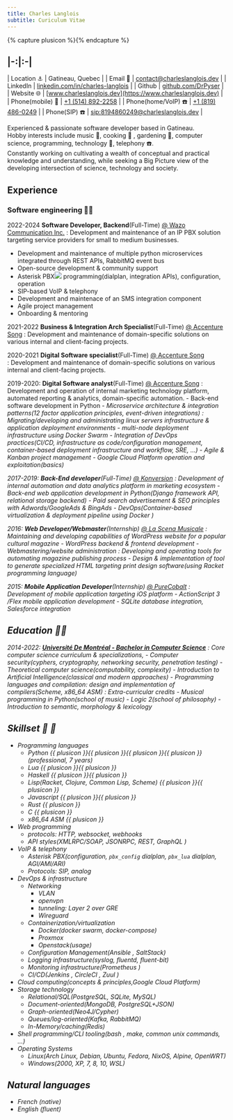 ```yaml
---
title: Charles Langlois
subtitle: Curiculum Vitae
---
```

{% capture plusicon %}<span class="iconify-inline" data-icon="akar-icons:plus"></span>{% endcapture %}


|-:|:-|
-------
| Location :anchor: | Gatineau, Quebec<span class="iconify-inline" data-icon="openmoji:quebec-flag"></span> |
| Email :e-mail:   | <contact@charleslanglois.dev>              |
| LinkedIn <span class="iconify-inline" data-icon="logos:linkedin-icon"></span>| [linkedin.com/in/charles-langlois](https://linkedin.com/in/charles-langlois) |
| Github <span class="iconify-inline" data-icon="codicon:github-inverted"></span>  | [github.com/DrPyser](https://github.com/DrPyser) |
| Website :globe_with_meridians: | [www.charleslanglois.dev](https://www.charleslanglois.dev) |
| Phone(mobile) :iphone: | <a href="tel:+15148922258">+1 (514) 892-2258</a> |
| Phone(home/VoIP) :telephone: | <a href="tel:+18194860249">+1 (819) 486-0249</a> |
| Phone(SIP) :telephone: | <a href="sip:8194860249@charleslanglois.dev">sip:8194860249@charleslanglois.dev</a> |

Experienced & passionate software developer based in Gatineau.  
Hobby interests include music :musical_note:, cooking &#x1F373; , gardening :herb:, computer science, programming, technology :robot:, telephony :telephone:.  
Constantly working on cultivating a wealth of conceptual and practical knowledge and understanding, while seeking a Big Picture view of the developing intersection of science, technology and society.  

## Experience
### Software engineering &#x1F9D1;&#x200D;&#x1F4BB;

2022-2024 __Software Developer, Backend__(Full-Time) [@ Wazo Communication Inc.][wazo]
: Development and maintenance of an IP PBX solution targeting service providers for small to medium businesses.
  - Development and maintenance of multiple python microservices integrated through REST APIs, RabbitMQ event bus
  - Open-source development & community support
  - Asterisk PBX<img src="https://www.asterisk.org/wp-content/uploads/favicon.ico"> programming(dialplan, integration APIs), configuration, operation
  - SIP-based VoIP & telephony
  - Development and maintenace of an SMS integration component
  - Agile project management
  - Onboarding & mentoring

2021-2022 __Business & Integration Arch Specialist__(Full-Time) [@ Accenture Song][accenture-song]
: Development and maintenance of domain-specific solutions on various internal and client-facing projects.

2020-2021 __Digital Software specialist__(Full-Time) [@ Accenture Song][accenture-song]  
: Development and maintenance of domain-specific solutions on various internal and client-facing projects.

2019-2020: __Digital Software analyst__(Full-Time) [@ Accenture Song][accenture-song]
: Development and operation of internal marketing technology platform, automated reporting & analytics, domain-specific automation.
    - Back-end software development in Python<i class="devicon-python-plain colored">
    - Microservice architecture & integration patterns(12 factor application principles, event-driven integrations)
: Migrating/developing and administrating linux servers infrastructure & application deployment environments
    - multi-node deployment infrastructure using Docker Swarm
    - Integration of DevOps practices(CI/CD, infrastructure as code/configuration management, container-based deployment infrastructure and workflow, SRE, ...)
    - Agile & Kanban project management
    - Google Cloud Platform<span class="iconify-inline" data-icon="logos:google-cloud"></span> operation and exploitation(basics)

2017-2019: __Back-End developer__(Full-Time) [@ Konversion][konversion]
: Development of internal automation and data analytics platform in marketing ecosystem
    - Back-end web application development in Python<i class="devicon-python-plain colored"></i>(Django framework<i class="devicon-django-plain"></i> API, relational storage backend)
    - Paid search advertisement & SEO principles with Adwords/GoogleAds<span class="iconify-inline" data-icon="simple-icons:googleads"></span> & BingAds<span class="iconify-inline" data-icon="logos:bing"></span>
    - DevOps(Container-based virtualization & deployment pipeline using Docker <i class="devicon-docker-plain colored"></i>)


2016: __Web Developer/Webmaster__(Internship) [@ La Scena Musicale][lascena]
: Maintaining and developing capabilities of WordPress<span class="iconify-inline" data-icon="fa-brands:wordpress"></span> website for a popular cultural magazine
    - WordPress backend & frontend development
    - Webmastering/website administration
: Developing and operating tools for automating magazine publishing process
    - Design & implementation of tool to generate specialized HTML targeting print design software(using Racket programming language)

2015: __Mobile Application Developer__(Internship) [@ PureCobalt][purecobalt]
: Development of mobile application targeting iOS platform
    - ActionScript 3 <span class="iconify-inline" data-icon="file-icons:actionscript"></span>/Flex mobile application development
    - SQLite<span class="iconify-inline" data-icon="simple-icons:sqlite"></span> database integration, Salesforce <i class="devicon-salesforce-plain colored"></i> integration


[purecobalt]: https://www.purecobalt.com/ "Purecobalt homepage"
[konversion]: https://www.linkedin.com/company/konversion/about/ "Konversion LinkedIn page"
[accenture-song]: https://www.accenture.com/us-en/about/accenture-song-index "Accenture Song homepage"
[lascena]: https://myscena.org/ "La Scena Musicale website"
[wazo]: https://wazo.io "Wazo homepage"

## Education  &#x1f9d1;&#x200d;&#x1f393;

2014-2022: [__Université De Montréal - Bachelor in Computer Science__][DIRO]
: Core computer science curriculum & specializations, 
    - Computer security(cyphers, cryptography, networking security, penetration testing)
    - Theoretical computer science(computability, complexity)
    - Introduction to Artificial Intelligence(classical and modern approaches)
    - Programming languages and compilation: design and implementation of compilers(Scheme, x86_64 ASM)
: Extra-curricular credits
    - Musical programming in Python(school of music)
    - Logic 2(school of philosophy)
    - Introduction to semantic, morphology & lexicology

[DIRO]: https://diro.umontreal.ca/english/home/ "DIRO homepage"


## Skillset &#x1F939; :wrench:

- Programming languages
  - Python<span class="iconify-inline" data-icon="logos:python"></span>  {{ plusicon }}{{ plusicon }}{{ plusicon }}{{ plusicon }}(professional, 7 years)
  - Lua<span class="iconify-inline" data-icon="cib:lua"></span>  {{ plusicon }}{{ plusicon }}
  - Haskell<span class="iconify-inline" data-icon="cib:haskell"></span>  {{ plusicon }}{{ plusicon }}
  - Lisp(Racket<span class="iconify-inline" data-icon="vscode-icons:file-type-racket"></span>, Clojure<span class="iconify-inline" data-icon="logos:clojure"></span>, Common Lisp<span class="iconify-inline" data-icon="file-icons:common-lisp"></span>, Scheme<span class="iconify-inline" data-icon="file-icons:scheme"></span>)  {{ plusicon }}{{ plusicon }}
  - Javascript <i class="devicon-javascript-plain colored"></i>  {{ plusicon }}{{ plusicon }}
  - Rust<span class="iconify-inline" data-icon="fa-brands:rust"></span> {{ plusicon }}
  - C  <span class="iconify-inline" data-icon="cib:c"></span>  {{ plusicon }}
  - x86_64 ASM  {{ plusicon }}
- Web programming
  - protocols: HTTP, websocket, webhooks
  - API styles(XMLRPC/SOAP<span class="iconify-inline" data-icon="mdi:xml"></span>, JSONRPC<span class="iconify-inline" data-icon="codicon:json"></span>, REST, GraphQL <i class="devicon-graphql-plain colored"></i>)
- VoIP & telephony
  - Asterisk PBX(configuration, `pbx_config` dialplan, `pbx_lua` dialplan, AGI/AMI/ARI)
  - Protocols: SIP, analog
- DevOps & infrastructure
  - Networking
    - VLAN
    - openvpn
    - tunneling: Layer 2 over GRE
    - Wireguard
  - Containerization/virtualization
    - Docker<i class="devicon-docker-plain colored"></i>(docker swarm, docker-compose)
    - Proxmox
    - Openstack<i class="devicon-openstack-original">(usage)
  - Configuration Management(Ansible <i class="devicon-ansible-plain"></i>, SaltStack<span class="iconify-inline" data-icon="cib:saltstack"></span>)
  - Logging infrastructure(syslog, fluentd<span class="iconify-inline" data-icon="simple-icons:fluentd"></span>, fluent-bit)
  - Monitoring infrastructure(Prometheus <i class="devicon-prometheus-original"></i>)
  - CI/CD(Jenkins <i class="devicon-jenkins-plain"></i>, CircleCI <i class="devicon-circleci-plain"></i>, Zuul <i class="devicon-zuul-plain"/>)
- Cloud computing(concepts & principles,Google Cloud Platform<span class="iconify-inline" data-icon="logos:google-cloud"></span>)
- Storage technology
  - Relational/SQL(PostgreSQL<span class="iconify-inline" data-icon="logos:postgresql"></span>, SQLite<span class="iconify-inline" data-icon="simple-icons:sqlite"></span>, MySQL<span class="iconify-inline" data-icon="logos:mysql"></span>)
  - Document-oriented(MongoDB<span class="iconify-inline" data-icon="simple-icons:mongodb"></span>, PostgreSQL+JSON)
  - Graph-oriented(Neo4J<span class="iconify-inline" data-icon="cib:neo4j"></span>/Cypher)
  - Queues/log-oriented(Kafka<i class="devicon-apachekafka-original">, RabbitMQ<span class="iconify-inline" data-icon="logos:rabbitmq-icon"></span>)
  - In-Memory/caching(Redis<span class="iconify-inline" data-icon="logos:redis"></span>)
- Shell programming/CLI tooling(bash <i class="devicon-bash-plain"></i>, make, common unix commands, ...)
- Operating Systems
  - Linux<span class="iconify-inline" data-icon="cib:linux"></span>(Arch Linux<span class="iconify-inline" data-icon="cib:arch-linux"></span>, Debian<span class="iconify-inline" data-icon="cib:debian"></span>, Ubuntu<span class="iconify-inline" data-icon="fa6-brands:ubuntu"></span>, Fedora<span class="iconify-inline" data-icon="logos:fedora"></span>, NixOS<span class="iconify-inline" data-icon="simple-icons:nixos"></span>, Alpine<span class="iconify-inline" data-icon="simple-icons:alpinelinux"></span>, OpenWRT<span class="iconify-inline" data-icon="simple-icons:openwrt"></span>)
  - Windows<span class="iconify-inline" data-icon="mdi:microsoft-windows-classic"></span>(2000, XP, 7, 8, 10, WSL)

## Natural languages <span class="iconify-inline" data-icon="ion:language"></span>
- French (native)
- English (fluent)

